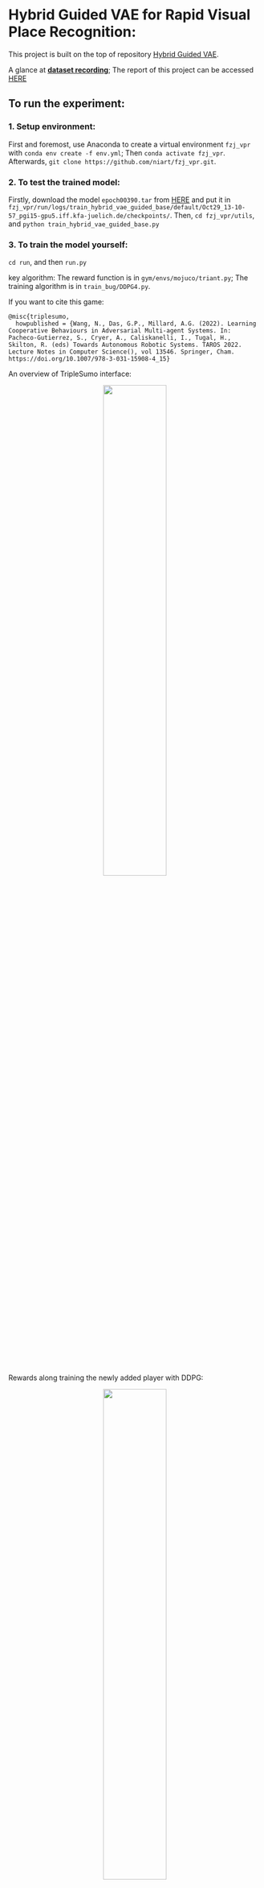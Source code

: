 # Hybrid Guided VAE for Rapid Visual Place Recognition:

This project is built on the top of repository [Hybrid Guided VAE](https://github.com/kennetms/Accenture_Hybrid_Guided_VAE). 

A glance at **[dataset recording](https://www.youtube.com/watch?v=3YV6RFQt1Os)**; The report of this project can be accessed [HERE](https://drive.google.com/drive/folders/1UDGhIhu8RIIPHSEBMTT_6EEVZ31Ey2lC?usp=sharing)

## To run the experiment:

### 1. Setup environment: 
First and foremost, use Anaconda to create a virtual environment ```fzj_vpr``` with ```conda env create -f env.yml```; Then ```conda activate fzj_vpr```. Afterwards, ```git clone https://github.com/niart/fzj_vpr.git```.

### 2. To test the trained model:
Firstly, download the model ```epoch00390.tar``` from [HERE](https://drive.google.com/drive/folders/1N3tMr3MM-Fo_GN2T5B4C52VfnCZsQSbC?usp=sharing) and put it in ```fzj_vpr/run/logs/train_hybrid_vae_guided_base/default/Oct29_13-10-57_pgi15-gpu5.iff.kfa-juelich.de/checkpoints/```.
Then, ```cd fzj_vpr/utils```, and ```python train_hybrid_vae_guided_base.py```

### 3. To train the model yourself:
```cd run```, and then ```run.py```

key algorithm:
The reward function is in ```gym/envs/mojuco/triant.py```;
The training algorithm is in ```train_bug/DDPG4.py```.

If you want to cite this game:
```
@misc{triplesumo,
  howpublished = {Wang, N., Das, G.P., Millard, A.G. (2022). Learning Cooperative Behaviours in Adversarial Multi-agent Systems. In: Pacheco-Gutierrez, S., Cryer, A., Caliskanelli, I., Tugal, H., Skilton, R. (eds) Towards Autonomous Robotic Systems. TAROS 2022. Lecture Notes in Computer Science(), vol 13546. Springer, Cham. https://doi.org/10.1007/978-3-031-15908-4_15} 
```  

An overview of TripleSumo interface:
<p align="center">
<img src="https://github.com/niart/triplesumo/blob/main/triple.png" width=50% height=50%>
</p>
Rewards along training the newly added player with DDPG:
<p align="center">
<img src="https://github.com/niart/triplesumo/blob/main/3rewards.png" width=50% height=50%>
</p>
Wining rate of the team(red+blue) during training and testing:
<p align="center">
<img src="https://github.com/niart/triplesumo/blob/main/hybrid_rate.png" width=50% height=50%>
</p>
Steps the team needed to win along training the newly added player:
<p align="center">
<img src="https://github.com/niart/triplesumo/blob/main/steps.png" width=50% height=50%>
</p>

[^1]: This project is an extension of platform [Robosumo](https://github.com/openai/robosumo) with new interfaces. 


